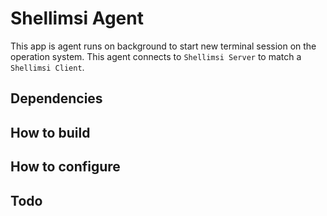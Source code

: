 # Shellimsi Agent

This app is agent runs on background to start new terminal session on the operation system. This agent connects to `Shellimsi Server` to match a `Shellimsi Client`.

## Dependencies

## How to build

## How to configure


## Todo
